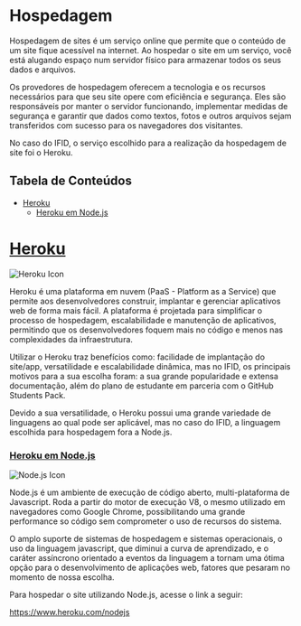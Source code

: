# Hospedagem


Hospedagem de sites é um serviço online que permite que o conteúdo de um site fique acessível na internet. Ao hospedar o site em um serviço, você está alugando espaço num servidor físico para armazenar todos os seus dados e arquivos.

Os provedores de hospedagem oferecem a tecnologia e os recursos necessários para que seu site opere com eficiência e segurança. Eles são responsáveis por manter o servidor funcionando, implementar medidas de segurança e garantir que dados como textos, fotos e outros arquivos sejam transferidos com sucesso para os navegadores dos visitantes.

No caso do IFID, o serviço escolhido para a realização da hospedagem de site foi o Heroku.

## Tabela de Conteúdos

- [Heroku](#heroku)
  - [Heroku em Node.js](#heroku-em-nodejs)

# [Heroku](#tabela-de-conteúdos)

![Heroku Icon](https://lh3.googleusercontent.com/fife/AGXqzDkoPezVWuTMNy6eCFrtpMtn003b12854qGRc2pQ6Rful2ZHFz87adD1s5au_E6e0bPF0C5Ekwbh_asuMA_xN0fhbpgl1QDfN3USW1BA6Wa9gCnjlTS_O_8dBQflXONMSSPVJpjbVof-lF9RifLNs35G8vEueWUgyYW_WZpHTxO5UTMjJFxF2k34k8bXLdvrW07401N-jt3SE20qWr14bejCEXLynzp7K_tSkLu_8G-46bFG_7da67qdNZdUy1WGJKmRbxNmgoWwc5CqfiZALF0FGqajikoL7f7ML7wdb1_DjPeVdTgEUI-6me89a6Q6yIPbSYGj61AAuKdIVjkFIgkAyVicPADdyvoBYqXmCYz_v3Ed5MPllrkdz-XHgQXVa9VrPRHbn_1C6zFCcjlfPm0dF41YAv07fLsAO0Kn1-M99k3f10hK9YWRBMuaRl96CQ1xYd21BnfU7KQH92z1G-IjX1KOqWaVr3MwYpzfYkwILF6fqvdSt6y_87ldkKpXwkmHoplVv3omAMqJXhFX-DJvN5pmGQoOplHgHIDN_bXQ6Xg1lw9h0hgMIpfQoRNy6vFP5KGKkHPcVxKkMXZJyxKjDEVFFW5d3-pC28GdOGu5dY6CiT7gh7SqTEAjHegE3zMDg28T9GKfXQAovqLAZkc4pt2Q9OLTjHNOIAG0SRZX32cN_sJpC1t-6s7Yw3S96Jh6fsRAh8plY5ynMyjVJRzsAh76hBgrnP_s2KQoFmb-n0g4lrB32dxsObbKlIp-ryDFq2x9VW98ubZjO6GvPqRxV-jCSSuU4hAGbFSV7tzbBxoJQaSToo7xeokzd5aSAjua16ncdQiRMRvrl2ZymzdgFhwMC6FHEXKG0J8j_BzYornbgkZnBqgsbYEeTQM8WvOAwtHnhkMuEH4V1pEvTKpuEQ3NXItK8FQUIBwv-8xMTCvntrTLmLa9tBLRa3W3LM2iI5hVuqVeUslepR7peRxmawqNzUnaUImvigj0pwclwPqNmd2lbfhuY0GZWCwPVR1T68MXY9F3pG7edLCsjcQhrZxunmN-nWr_g2CHTaCJsgMRoxRHMTllGfJNpYwEmGD7enWRAV3t_Pnzf58hPQH3l8XdIubNbULL0RA_pZ9UoMHojFFp3wCumhmuHq26vEE9Nsx3KCRwmbwNVvvv_Z6DH5nxiR-sjQCM8QvZ4LFyPz5L-3XUQzlK55pSqecpb_S2rJ6btZod11o305fOipT6K0emVR64R4crIKt0rxDqjoL3x0yykEq2zHoNsq_wdbWTPwxKdE8aLcKKEplZH1pcVMx77tKjBXaxyJIW6JB4tXJpgHLroPunUEf4am8ogpJIDTkt6bpfmlJ9exLxN-q-Lw4ShvfC594CX8A-vlpXWTPk5b_1rRaqd17At5_G8tR3vKrZmfV-Ik7QXOXoNS7vO2Gqfs1L9sYxnloAB7IJ0cwCWGv9p6_QkB_ct3Vf99rTAmOF9Bi3liLlgYxk-tIUXLy21GU9_5x3LTtNj41jGiQYyriq2mHIikViUiR3=w1919-h952)

Heroku é uma plataforma em nuvem (PaaS - Platform as a Service) que permite aos desenvolvedores construir, implantar e gerenciar aplicativos web de forma mais fácil. A plataforma é projetada para simplificar o processo de hospedagem, escalabilidade e manutenção de aplicativos, permitindo que os desenvolvedores foquem mais no código e menos nas complexidades da infraestrutura.

Utilizar o Heroku traz benefícios como: facilidade de implantação do site/app, versatilidade e escalabilidade dinâmica, mas no IFID, os principais motivos para a sua escolha foram: a sua grande popularidade e extensa documentação, além do plano de estudante em parceria com o GitHub Students Pack.

Devido a sua versatilidade, o Heroku possui uma grande variedade de linguagens ao qual pode ser aplicável, mas no caso do IFID, a linguagem escolhida para hospedagem fora a Node.js.

### [Heroku em Node.js](#tabela-de-conteúdos)

![Node.js Icon](https://lh3.googleusercontent.com/fife/AGXqzDkwrqPWo0UVu-5b4M8VasqWlbkU1NMoG4szZAbLbPPX-53jCBpsrl_XX9GsHyjsXnj1-GAJeDYZkak67BWfv_brbRdu9-0NAMVbpCIrCSXebtuUUe-ZMqfZK9KwH71ETAEKo_EiCVrO7XUUKNUGKwraFIkPxLg7cdLw4Le2V7W0benKJKutY4ZiIKywIWbq860GJ8Bma6199hMafsawUyxKTNfI0VD_59A5b9ldIU1Pmvi0dZMZSKHhsQmVJlUiYWrzXR1Z13fodqI3rzy_48BToGxNcBw94yHRuuuWPpg5jim3bnU6ZJzVaze0p7v9-bKP6cyi76zKgu9VNbK-0lFmPKlGvvdakXHNjhqVAzywfNU9Xn5xmtHeta7qkdtUvxS3v4Y6oG3JnQtjszP9K6mA0_NWN6-cbebnBXFzphaTNAei5RnNJ5bU_4Gma71kl7Il_KI56Y5UReXkD6_ZmCdUzxOST_HbTnso20SzdIH-2071L5Uku-BWFBKdsajMsi5mn_9mNbtc_zZ50XFlBtyCvGqGL0QocR6rWJj8Oel_xVDyUpx1L2gEVtFMF4U2lCRJ0GQzjJ61WHCoolGhhFCOfT2ZUHJTq0B8jLZpI8o6PCdNosG7og_dSdOEBsnpKfsuYD1LfMiGoka2iCH5HHXrLV2y5enrAbzAm5FEouCS2r2H7KemIlf4LDS3Hi6ylTd8tVfw4P38l8JhP54lzFdTCMGSznHrC0PIu677lymJ4Zb5rraDs6Lbib7FzWFR5-BNYGgO3ol-9dMqOEWxjly-ksf1wW87CXor3ffSgO0bKRssuOzsvpoffPoB0E9iHB9PWwKFk_G90si61NXBm6SG0ScJW6guO9E2iKxAoVfGN1K0lo_z4dfDKcQVRvBpHJVZMA4zuENEuO5xvMi8lguZuvG-KZlL7BXiPmji4gCbKMDo_9iSSDFJiHCS5uHMilGMUIlDw9kn0S0ttLrAYHhTWqx5hiZRkb3-veKIsOkD7ANiqwCwkQatfY-1ikD5oI2h01PAITrlLryma8JfaEHJJZf1ecadpLWj_3Ml0wLcAMkvUsoJxB4uEb2dJMnjz0QDanxfF-07n1XMEoVepp4jQ74Unxuv9RnrC-KAHIA-_rkQ7iymrJWUC8d8SjLBkpAD_0nCTUKkjbRRBOhsWfij11DDkHZ4KSStjlmSSo9fUhafaqc4UgH_2WaFCgIhV8eXXIWqq-dY3s2LjlIFep1upDdMcF-aRHIlBkcLEpdlrfG43aDLInWOXp8PsDbKXoyMAeHCXE8PHPjoHg5cspmO190wDIvKckgzg51gvrGGD2w0FvEWGiwZ6fcq6HEtbB4XuMaDEQIcAR3T73_57bXQixZK1hlsnTvHkXoHh3ZPLudWr0aQ-16vxLMvAGBsorLMdgqBheoPODeh6Oy42Nt9sGeUQSM4Ap3acvUhe6o2eO5-nCQ0cRmcZ2Wb9uPGsnpG0piYG6e9zGo19HYYq8faRI4TEr6uUMinfVi8kzbDoayRzQOU3IhbFHS47B8V=w1919-h952)

Node.js é um ambiente de execução de código aberto, multi-plataforma de Javascript. Roda a partir do motor de execução V8, o mesmo utilizado em navegadores como Google Chrome, possibilitando uma grande performance so código sem comprometer o uso de recursos do sistema.

O amplo suporte de sistemas de hospedagem e sistemas operacionais, o uso da linguagem javascript, que diminui a curva de aprendizado, e o caráter assíncrono orientado a eventos da linguagem a tornam uma ótima opção para o desenvolvimento de aplicações web, fatores que pesaram no momento de nossa escolha.

Para hospedar o site utilizando Node.js, acesse o link a seguir:

https://www.heroku.com/nodejs

